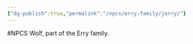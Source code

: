 ```yaml
---
{"dg-publish":true,"permalink":"/npcs/erry-family/jerry/"}
---
```


#NPCS 
Wolf, part of the Erry family.